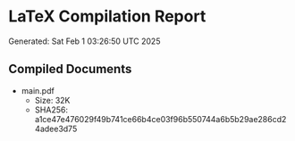 # LaTeX Compilation Report
Generated: Sat Feb  1 03:26:50 UTC 2025
## Compiled Documents
- main.pdf
  - Size: 32K
  - SHA256: a1ce47e476029f49b741ce66b4ce03f96b550744a6b5b29ae286cd24adee3d75

